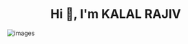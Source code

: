 <h1 align="center">Hi 👋, I'm KALAL RAJIV</h1>

![images](https://github.com/user-attachments/assets/3adc9fa9-73e5-412a-9a3e-d25aaf01e669)
